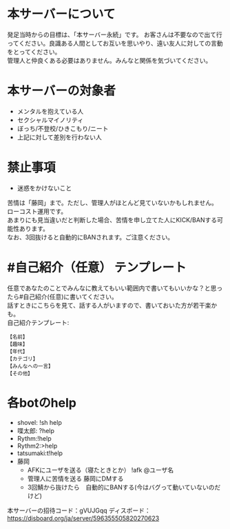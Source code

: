 # 本サーバーについて

発足当時からの目標は、「本サーバー永続」です。
お客さんは不要なので出て行ってください。良識ある人間としてお互いを思いやり、遠い友人に対しての言動をとってください。  
管理人と仲良くある必要はありません。みんなと関係を気づいてください。  

# 本サーバーの対象者

- メンタルを抱えている人
- セクシャルマイノリティ
- ぼっち/不登校/ひきこもり/ニート
- 上記に対して差別を行わない人

# 禁止事項

- 迷惑をかけないこと

苦情は「藤岡」まで。ただし、管理人がほとんど見ていないかもしれません。  
ローコスト運用です。  
あまりにも見当違いだと判断した場合、苦情を申し立てた人にKICK/BANする可能性あります。  
なお、3回抜けると自動的にBANされます。ご注意ください。

# #自己紹介（任意） テンプレート

任意であなたのことでみんなに教えてもいい範囲内で書いてもいいかな？と思ったら\#自己紹介(任意)に書いてください。  
話すときにこちらを見て、話する人がいますので、書いておいた方が若干楽かも。  
自己紹介テンプレート:

```text
【名前】
【趣味】
【年代】
【カテゴリ】
【みんなへの一言】
【その他】
```
# 各botのhelp

- shovel: !sh help
- 喋太郎: ?help
- Rythm:!help
- Rythm2:>help
- tatsumaki:t!help
- 藤岡
  - AFKにユーザを送る（寝たときとか） !afk @ユーザ名
  - 管理人に苦情を送る 藤岡にDMする
  - 3回鯖から抜けたら　自動的にBANする(今はバグって動いていないのだけど)

本サーバーの招待コード：gVUJGqq
ディスボード：
https://disboard.org/ja/server/596355505820270623